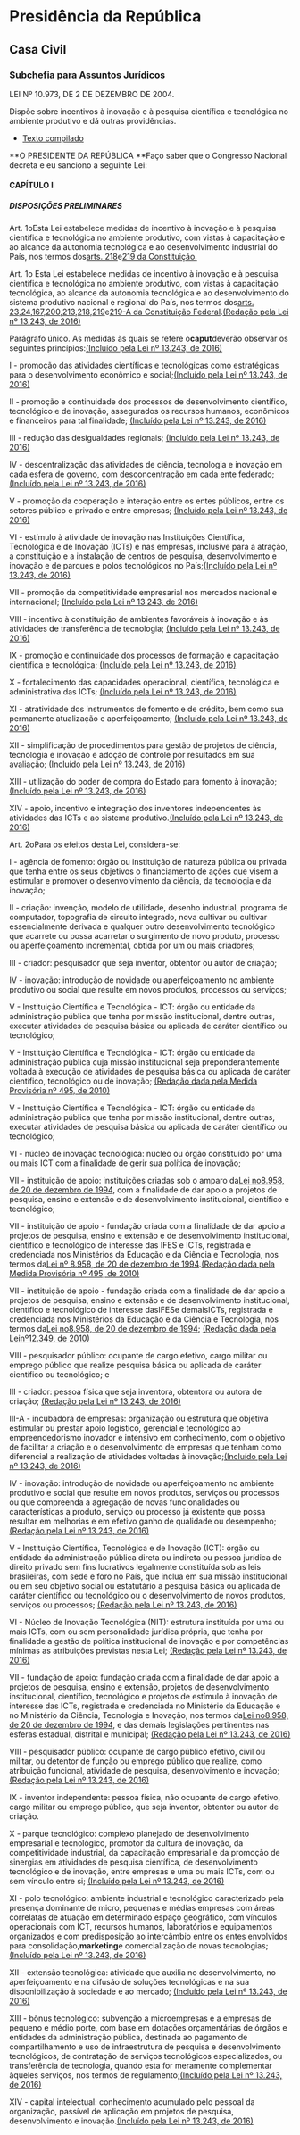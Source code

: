 # Presidência da República

## Casa Civil

### Subchefia para Assuntos Jurídicos

LEI Nº 10.973, DE 2 DE DEZEMBRO DE 2004.

Dispõe sobre incentivos à inovação e à pesquisa científica e tecnológica no ambiente produtivo e dá outras providências.

* [Texto compilado](http://www.planalto.gov.br/CCIVIL_03/_Ato2004-2006/2004/Lei/L10.973.htm#view)

**O PRESIDENTE DA REPÚBLICA **Faço saber que o Congresso Nacional decreta e eu sanciono a seguinte Lei:

#### CAPÍTULO I

##### DISPOSIÇÕES PRELIMINARES

Art. 1oEsta Lei estabelece medidas de incentivo à inovação e à pesquisa científica e tecnológica no ambiente produtivo, com vistas à capacitação e ao alcance da autonomia tecnológica e ao desenvolvimento industrial do País, nos termos dos[arts. 218](http://www.planalto.gov.br/CCIVIL_03/Constituicao/Constituiçao.htm#218)e[219 da Constituição.](http://www.planalto.gov.br/CCIVIL_03/Constituicao/Constituiçao.htm#219)

Art. 1o  Esta Lei estabelece medidas de incentivo à inovação e à pesquisa científica e tecnológica no ambiente produtivo, com vistas à capacitação tecnológica, ao alcance da autonomia tecnológica e ao desenvolvimento do sistema produtivo nacional e regional do País, nos termos dos[arts. 23](http://www.planalto.gov.br/CCIVIL_03/Constituicao/Constituicao.htm#art23),[24](http://www.planalto.gov.br/CCIVIL_03/Constituicao/Constituicao.htm#art24),[167](http://www.planalto.gov.br/CCIVIL_03/Constituicao/Constituicao.htm#art167),[200](http://www.planalto.gov.br/CCIVIL_03/Constituicao/Constituicao.htm#art213),[213](http://www.planalto.gov.br/CCIVIL_03/Constituicao/Constituicao.htm#art213),[218](http://www.planalto.gov.br/CCIVIL_03/Constituicao/Constituicao.htm#art218),[219](http://www.planalto.gov.br/CCIVIL_03/Constituicao/Constituicao.htm#art219)e[219-A da Constituição Federal](http://www.planalto.gov.br/CCIVIL_03/Constituicao/Constituicao.htm#art219a).[\(Redação pela Lei nº 13.243, de 2016\)](http://www.planalto.gov.br/CCIVIL_03/_Ato2015-2018/2016/Lei/L13243.htm#art2)

Parágrafo único.  As medidas às quais se refere o**caput**deverão observar os seguintes princípios:[\(Incluído pela Lei nº 13.243, de 2016\)](http://www.planalto.gov.br/CCIVIL_03/_Ato2015-2018/2016/Lei/L13243.htm#art2)

I - promoção das atividades científicas e tecnológicas como estratégicas para o desenvolvimento econômico e social;[\(Incluído pela Lei nº 13.243, de 2016\)](http://www.planalto.gov.br/CCIVIL_03/_Ato2015-2018/2016/Lei/L13243.htm#art2)

II - promoção e continuidade dos processos de desenvolvimento científico, tecnológico e de inovação, assegurados os recursos humanos, econômicos e financeiros para tal finalidade; [\(Incluído pela Lei nº 13.243, de 2016\)](http://www.planalto.gov.br/CCIVIL_03/_Ato2015-2018/2016/Lei/L13243.htm#art2)

III - redução das desigualdades regionais; [\(Incluído pela Lei nº 13.243, de 2016\)](http://www.planalto.gov.br/CCIVIL_03/_Ato2015-2018/2016/Lei/L13243.htm#art2)

IV - descentralização das atividades de ciência, tecnologia e inovação em cada esfera de governo, com desconcentração em cada ente federado; [\(Incluído pela Lei nº 13.243, de 2016\)](http://www.planalto.gov.br/CCIVIL_03/_Ato2015-2018/2016/Lei/L13243.htm#art2)

V - promoção da cooperação e interação entre os entes públicos, entre os setores público e privado e entre empresas; [\(Incluído pela Lei nº 13.243, de 2016\)](http://www.planalto.gov.br/CCIVIL_03/_Ato2015-2018/2016/Lei/L13243.htm#art2)

VI - estímulo à atividade de inovação nas Instituições Científica, Tecnológica e de Inovação \(ICTs\) e nas empresas, inclusive para a atração, a constituição e a instalação de centros de pesquisa, desenvolvimento e inovação e de parques e polos tecnológicos no País;[\(Incluído pela Lei nº 13.243, de 2016\)](http://www.planalto.gov.br/CCIVIL_03/_Ato2015-2018/2016/Lei/L13243.htm#art2)

VII - promoção da competitividade empresarial nos mercados nacional e internacional; [\(Incluído pela Lei nº 13.243, de 2016\)](http://www.planalto.gov.br/CCIVIL_03/_Ato2015-2018/2016/Lei/L13243.htm#art2)

VIII - incentivo à constituição de ambientes favoráveis à inovação e às atividades de transferência de tecnologia; [\(Incluído pela Lei nº 13.243, de 2016\)](http://www.planalto.gov.br/CCIVIL_03/_Ato2015-2018/2016/Lei/L13243.htm#art2)

IX - promoção e continuidade dos processos de formação e capacitação científica e tecnológica; [\(Incluído pela Lei nº 13.243, de 2016\)](http://www.planalto.gov.br/CCIVIL_03/_Ato2015-2018/2016/Lei/L13243.htm#art2)

X - fortalecimento das capacidades operacional, científica, tecnológica e administrativa das ICTs; [\(Incluído pela Lei nº 13.243, de 2016\)](http://www.planalto.gov.br/CCIVIL_03/_Ato2015-2018/2016/Lei/L13243.htm#art2)

XI - atratividade dos instrumentos de fomento e de crédito, bem como sua permanente atualização e aperfeiçoamento; [\(Incluído pela Lei nº 13.243, de 2016\)](http://www.planalto.gov.br/CCIVIL_03/_Ato2015-2018/2016/Lei/L13243.htm#art2)

XII - simplificação de procedimentos para gestão de projetos de ciência, tecnologia e inovação e adoção de controle por resultados em sua avaliação; [\(Incluído pela Lei nº 13.243, de 2016\)](http://www.planalto.gov.br/CCIVIL_03/_Ato2015-2018/2016/Lei/L13243.htm#art2)

XIII - utilização do poder de compra do Estado para fomento à inovação; [\(Incluído pela Lei nº 13.243, de 2016\)](http://www.planalto.gov.br/CCIVIL_03/_Ato2015-2018/2016/Lei/L13243.htm#art2)

XIV - apoio, incentivo e integração dos inventores independentes às atividades das ICTs e ao sistema produtivo.[\(Incluído pela Lei nº 13.243, de 2016\)](http://www.planalto.gov.br/CCIVIL_03/_Ato2015-2018/2016/Lei/L13243.htm#art2)

Art. 2oPara os efeitos desta Lei, considera-se:

I - agência de fomento: órgão ou instituição de natureza pública ou privada que tenha entre os seus objetivos o financiamento de ações que visem a estimular e promover o desenvolvimento da ciência, da tecnologia e da inovação;

II - criação: invenção, modelo de utilidade, desenho industrial, programa de computador, topografia de circuito integrado, nova cultivar ou cultivar essencialmente derivada e qualquer outro desenvolvimento tecnológico que acarrete ou possa acarretar o surgimento de novo produto, processo ou aperfeiçoamento incremental, obtida por um ou mais criadores;

III - criador: pesquisador que seja inventor, obtentor ou autor de criação;

IV - inovação: introdução de novidade ou aperfeiçoamento no ambiente produtivo ou social que resulte em novos produtos, processos ou serviços;

V - Instituição Científica e Tecnológica - ICT: órgão ou entidade da administração pública que tenha por missão institucional, dentre outras, executar atividades de pesquisa básica ou aplicada de caráter científico ou tecnológico;

V - Instituição Científica e Tecnológica - ICT: órgão ou entidade da administração pública cuja missão institucional seja preponderantemente voltada à execução de atividades de pesquisa básica ou aplicada de caráter científico, tecnológico ou de inovação;         [\(Redação dada pela Medida Provisória nº 495, de 2010\)](http://www.planalto.gov.br/CCIVIL_03/_Ato2007-2010/2010/Mpv/495.htm#art5)

V - Instituição Científica e Tecnológica - ICT: órgão ou entidade da administração pública que tenha por missão institucional, dentre outras, executar atividades de pesquisa básica ou aplicada de caráter científico ou tecnológico;

VI - núcleo de inovação tecnológica: núcleo ou órgão constituído por uma ou mais ICT com a finalidade de gerir sua política de inovação;

VII - instituição de apoio: instituições criadas sob o amparo da[Lei no8.958, de 20 de dezembro de 1994](http://www.planalto.gov.br/CCIVIL_03/LEIS/L8958.htm), com a finalidade de dar apoio a projetos de pesquisa, ensino e extensão e de desenvolvimento institucional, científico e tecnológico;

VII - instituição de apoio - fundação criada com a finalidade de dar apoio a projetos de pesquisa, ensino e extensão e de desenvolvimento institucional, científico e tecnológico de interesse das IFES e ICTs, registrada e credenciada nos Ministérios da Educação e da Ciência e Tecnologia, nos termos da[Lei nº 8.958, de 20 de dezembro de 1994](http://www.planalto.gov.br/CCIVIL_03/LEIS/L8958.htm).[\(Redação dada pela Medida Provisória nº 495, de 2010\)](http://www.planalto.gov.br/CCIVIL_03/_Ato2007-2010/2010/Mpv/495.htm#art5)

VII - instituição de apoio - fundação criada com a finalidade de dar apoio a projetos de pesquisa, ensino e extensão e de desenvolvimento institucional, científico e tecnológico de interesse dasIFESe demaisICTs, registrada e credenciada nos Ministérios da Educação e da Ciência e Tecnologia, nos termos da[Lei no8.958, de 20 de dezembro de 1994](http://www.planalto.gov.br/CCIVIL_03/LEIS/L8958.htm);         [\(Redação dada pela Leinº12.349, de 2010\)](http://www.planalto.gov.br/CCIVIL_03/_Ato2007-2010/2010/Lei/L12349.htm#art5)

VIII - pesquisador público: ocupante de cargo efetivo, cargo militar ou emprego público que realize pesquisa básica ou aplicada de caráter científico ou tecnológico; e

III - criador: pessoa física que seja inventora, obtentora ou autora de criação; [\(Redação pela Lei nº 13.243, de 2016\)](http://www.planalto.gov.br/CCIVIL_03/_Ato2015-2018/2016/Lei/L13243.htm#art2)

III-A - incubadora de empresas: organização ou estrutura que objetiva estimular ou prestar apoio logístico, gerencial e tecnológico ao empreendedorismo inovador e intensivo em conhecimento, com o objetivo de facilitar a criação e o desenvolvimento de empresas que tenham como diferencial a realização de atividades voltadas à inovação;[\(Incluído pela Lei nº 13.243, de 2016\)](http://www.planalto.gov.br/CCIVIL_03/_Ato2015-2018/2016/Lei/L13243.htm#art2)

IV - inovação: introdução de novidade ou aperfeiçoamento no ambiente produtivo e social que resulte em novos produtos, serviços ou processos ou que compreenda a agregação de novas funcionalidades ou características a produto, serviço ou processo já existente que possa resultar em melhorias e em efetivo ganho de qualidade ou desempenho;  [\(Redação pela Lei nº 13.243, de 2016\)](http://www.planalto.gov.br/CCIVIL_03/_Ato2015-2018/2016/Lei/L13243.htm#art2)

V - Instituição Científica, Tecnológica e de Inovação \(ICT\): órgão ou entidade da administração pública direta ou indireta ou pessoa jurídica de direito privado sem fins lucrativos legalmente constituída sob as leis brasileiras, com sede e foro no País, que inclua em sua missão institucional ou em seu objetivo social ou estatutário a pesquisa básica ou aplicada de caráter científico ou tecnológico ou o desenvolvimento de novos produtos, serviços ou processos;   [\(Redação pela Lei nº 13.243, de 2016\)](http://www.planalto.gov.br/CCIVIL_03/_Ato2015-2018/2016/Lei/L13243.htm#art2)

VI - Núcleo de Inovação Tecnológica \(NIT\): estrutura instituída por uma ou mais ICTs, com ou sem personalidade jurídica própria, que tenha por finalidade a gestão de política institucional de inovação e por competências mínimas as atribuições previstas nesta Lei;   [\(Redação pela Lei nº 13.243, de 2016\)](http://www.planalto.gov.br/CCIVIL_03/_Ato2015-2018/2016/Lei/L13243.htm#art2)

VII - fundação de apoio: fundação criada com a finalidade de dar apoio a projetos de pesquisa, ensino e extensão, projetos de desenvolvimento institucional, científico, tecnológico e projetos de estímulo à inovação de interesse das ICTs, registrada e credenciada no Ministério da Educação e no Ministério da Ciência, Tecnologia e Inovação, nos termos da[Lei no8.958, de 20 de dezembro de 1994](http://www.planalto.gov.br/CCIVIL_03/LEIS/L8958.htm), e das demais legislações pertinentes nas esferas estadual, distrital e municipal;  [\(Redação pela Lei nº 13.243, de 2016\)](http://www.planalto.gov.br/CCIVIL_03/_Ato2015-2018/2016/Lei/L13243.htm#art2)

VIII - pesquisador público: ocupante de cargo público efetivo, civil ou militar, ou detentor de função ou emprego público que realize, como atribuição funcional, atividade de pesquisa, desenvolvimento e inovação;  [\(Redação pela Lei nº 13.243, de 2016\)](http://www.planalto.gov.br/CCIVIL_03/_Ato2015-2018/2016/Lei/L13243.htm#art2)

IX - inventor independente: pessoa física, não ocupante de cargo efetivo, cargo militar ou emprego público, que seja inventor, obtentor ou autor de criação.

X - parque tecnológico: complexo planejado de desenvolvimento empresarial e tecnológico, promotor da cultura de inovação, da competitividade industrial, da capacitação empresarial e da promoção de sinergias em atividades de pesquisa científica, de desenvolvimento tecnológico e de inovação, entre empresas e uma ou mais ICTs, com ou sem vínculo entre si; [\(Incluído pela Lei nº 13.243, de 2016\)](http://www.planalto.gov.br/CCIVIL_03/_Ato2015-2018/2016/Lei/L13243.htm#art2)

XI - polo tecnológico: ambiente industrial e tecnológico caracterizado pela presença dominante de micro, pequenas e médias empresas com áreas correlatas de atuação em determinado espaço geográfico, com vínculos operacionais com ICT, recursos humanos, laboratórios e equipamentos organizados e com predisposição ao intercâmbio entre os entes envolvidos para consolidação,**marketing**e comercialização de novas tecnologias; [\(Incluído pela Lei nº 13.243, de 2016\)](http://www.planalto.gov.br/CCIVIL_03/_Ato2015-2018/2016/Lei/L13243.htm#art2)

XII - extensão tecnológica: atividade que auxilia no desenvolvimento, no aperfeiçoamento e na difusão de soluções tecnológicas e na sua disponibilização à sociedade e ao mercado; [\(Incluído pela Lei nº 13.243, de 2016\)](http://www.planalto.gov.br/CCIVIL_03/_Ato2015-2018/2016/Lei/L13243.htm#art2)

XIII - bônus tecnológico: subvenção a microempresas e a empresas de pequeno e médio porte, com base em dotações orçamentárias de órgãos e entidades da administração pública, destinada ao pagamento de compartilhamento e uso de infraestrutura de pesquisa e desenvolvimento tecnológicos, de contratação de serviços tecnológicos especializados, ou transferência de tecnologia, quando esta for meramente complementar àqueles serviços, nos termos de regulamento;[\(Incluído pela Lei nº 13.243, de 2016\)](http://www.planalto.gov.br/CCIVIL_03/_Ato2015-2018/2016/Lei/L13243.htm#art2)

XIV - capital intelectual: conhecimento acumulado pelo pessoal da organização, passível de aplicação em projetos de pesquisa, desenvolvimento e inovação.[\(Incluído pela Lei nº 13.243, de 2016\)](http://www.planalto.gov.br/CCIVIL_03/_Ato2015-2018/2016/Lei/L13243.htm#art2)


